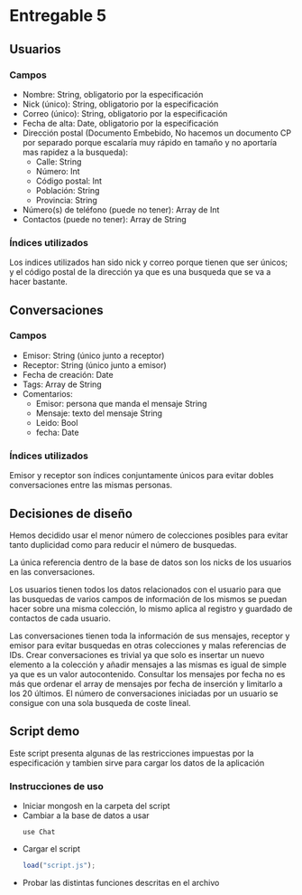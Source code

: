 # Entregable 5

## Usuarios

### Campos

- Nombre: String, obligatorio por la especificación
- Nick (único): String, obligatorio por la especificación
- Correo (único): String, obligatorio por la especificación
- Fecha de alta: Date, obligatorio por la especificación
- Dirección postal (Documento Embebido, No hacemos un documento CP por separado porque escalaría muy rápido en tamaño y no aportaría mas rapidez a la busqueda):
  - Calle: String
  - Número: Int
  - Código postal: Int
  - Población: String
  - Provincia: String
- Número(s) de teléfono (puede no tener): Array de Int
- Contactos (puede no tener): Array de String

### Índices utilizados

Los indices utilizados han sido nick y correo porque tienen que ser únicos; y el código postal de la dirección ya que es una busqueda que se va a hacer bastante.

## Conversaciones

### Campos

- Emisor: String (único junto a receptor)
- Receptor: String (único junto a emisor)
- Fecha de creación: Date
- Tags: Array de String
- Comentarios:
  - Emisor: persona que manda el mensaje String
  - Mensaje: texto del mensaje String
  - Leido: Bool
  - fecha: Date

### Índices utilizados

Emisor y receptor son índices conjuntamente únicos para evitar dobles conversaciones entre las mismas personas.

## Decisiones de diseño

Hemos decidido usar el menor número de colecciones posibles para evitar tanto duplicidad como para reducir el número de busquedas.

La única referencia dentro de la base de datos son los nicks de los usuarios en las conversaciones.

Los usuarios tienen todos los datos relacionados con el usuario para que las busquedas de varios campos de información de los mismos se puedan hacer sobre una misma colección, lo mismo aplica al registro y guardado de contactos de cada usuario.

Las conversaciones tienen toda la información de sus mensajes, receptor y emisor para evitar busquedas en otras colecciones y malas referencias de IDs. Crear conversaciones es trivial ya que solo es insertar un nuevo elemento a la colección y añadir mensajes a las mismas es igual de simple ya que es un valor autocontenido. Consultar los mensajes por fecha no es más que ordenar el array de mensajes por fecha de inserción y limitarlo a los 20 últimos. El número de conversaciones iniciadas por un usuario se consigue con una sola busqueda de coste lineal.

## Script demo

Este script presenta algunas de las restricciones impuestas por la especificación y tambien sirve para cargar los datos de la aplicación

### Instrucciones de uso

- Iniciar mongosh en la carpeta del script
- Cambiar a la base de datos a usar
  ```mongodb
  use Chat
  ```
- Cargar el script
  ```javascript
  load("script.js");
  ```
- Probar las distintas funciones descritas en el archivo
